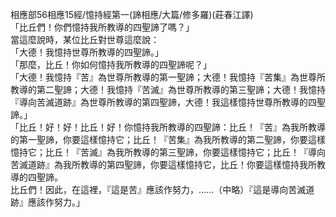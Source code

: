 相應部56相應15經/憶持經第一(諦相應/大篇/修多羅)(莊春江譯)  
「比丘們！你們憶持我所教導的四聖諦了嗎？」  
當這麼說時，某位比丘對世尊這麼說：  
「大德！我憶持世尊所教導的四聖諦。」  
「那麼，比丘！你如何憶持我所教導的四聖諦呢？」  
「大德！我憶持『苦』為世尊所教導的第一聖諦；大德！我憶持『苦集』為世尊所教導的第二聖諦；大德！我憶持『苦滅』為世尊所教導的第三聖諦；大德！我憶持『導向苦滅道跡』為世尊所教導的第四聖諦，大德！我這樣憶持世尊所教導的四聖諦。」  
「比丘！好！好！比丘！好！你憶持我所教導的四聖諦：比丘！『苦』為我所教導的第一聖諦，你要這樣憶持它；比丘！『苦集』為我所教導的第二聖諦，你要這樣憶持它；比丘！『苦滅』為我所教導的第三聖諦，你要這樣憶持它；比丘！『導向苦滅道跡』為我所教導的第四聖諦，你要這樣憶持它，比丘！你要這樣憶持我所教導的四聖諦。  
比丘們！因此，在這裡，『這是苦』應該作努力，……（中略）『這是導向苦滅道跡』應該作努力。」  
  
  
